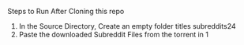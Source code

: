 Steps to Run After Cloning this repo

1. In the Source Directory, Create an empty folder titles subreddits24
2. Paste the downloaded Subreddit Files from the torrent in 1 